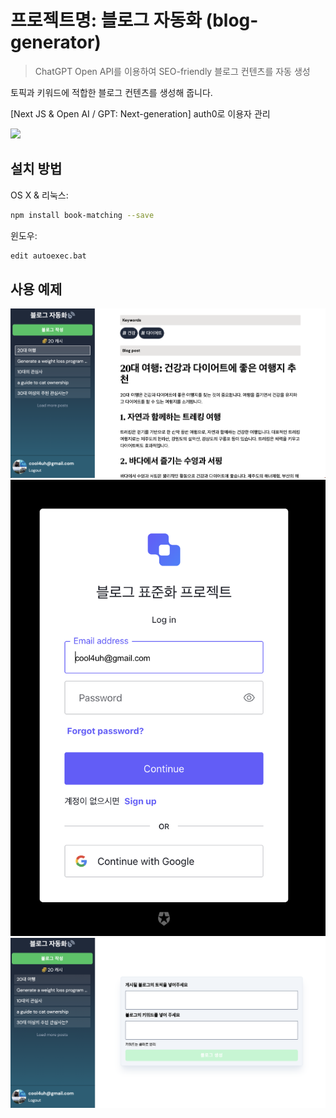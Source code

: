 


# 프로젝트명: 블로그 자동화 (blog-generator)
> ChatGPT Open API를 이용하여 SEO-friendly 블로그 컨텐츠를 자동 생성

토픽과 키워드에 적합한 블로그 컨텐츠를 생성해 줍니다.


[Next JS & Open AI / GPT: Next-generation]
auth0로 이용자 관리


![](./blog1.png)

## 설치 방법

OS X & 리눅스:

```sh
npm install book-matching --save
```

윈도우:

```sh
edit autoexec.bat
```

## 사용 예제
![](./blog3.png)
![](./blog2.png)
![](./blog4.png)


